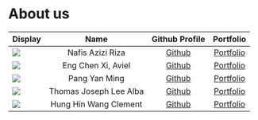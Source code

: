 # About us

Display |          Name          |               Github Profile                | Portfolio 
--------|:----------------------:|:-------------------------------------------:|:---------:
![](https://via.placeholder.com/100.png?text=Photo) |    Nafis Azizi Riza    |  [Github](https://github.com/nafisazizir)   | [Portfolio](team/nafisazizir.md)
![](https://via.placeholder.com/100.png?text=photo) |   Eng Chen Xi, Aviel   |    [Github](https://github.com/avielcx)     | [Portfolio](team/avielcx.md)
![](https://i.redd.it/lgjx3zalumy71.png) |     Pang Yan Ming      |  [Github](https://github.com/Rayleigh47/)   | [Portfolio](team/yanming.md)
![](https://images.immediate.co.uk/production/volatile/sites/28/2019/02/4-things-parents-need-to-know-about-thomas-and-friends-tale-of-the-brave_60083-f74cd7b.jpg?quality=90&webp=true&resize=610,407) | Thomas Joseph Lee Alba |  [Github](https://github.com/thomasjlalba)  | [Portfolio](team/thomas.md)
![](https://i.kym-cdn.com/photos/images/original/001/889/810/5c7) | Hung Hin Wang Clement  | [Github](https://github.com/hyperbola-bear) | [Portfolio](team/clement.md)
